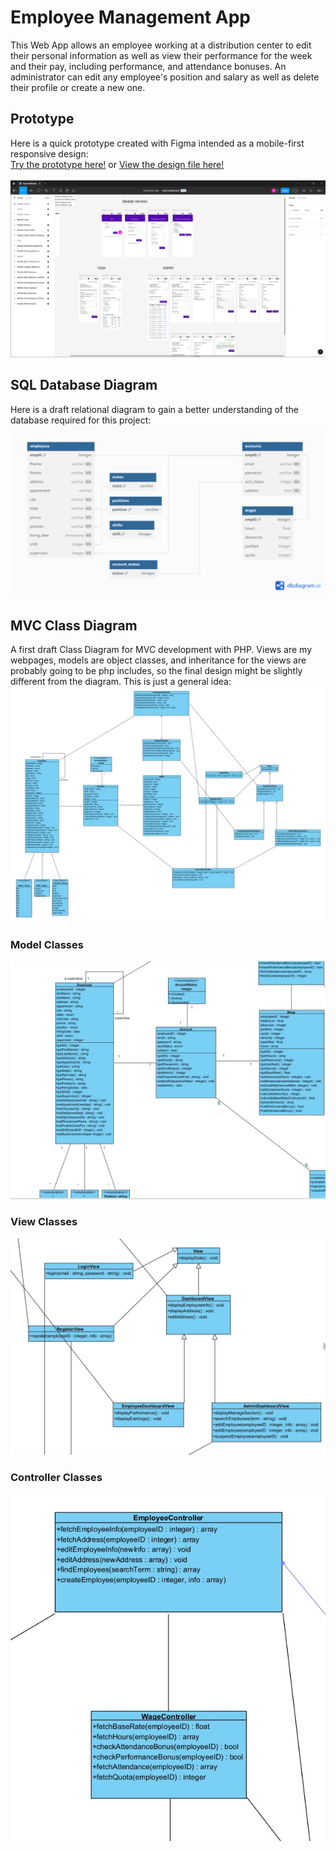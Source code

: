 # Employee Management App

This Web App allows an employee working at a distribution center to edit their personal information as well as view their performance for the week and their pay, including performance, and attendance bonuses. An administrator can edit any employee's position and salary as well as delete their profile or create a new one.

## Prototype

Here is a quick prototype created with Figma intended as a mobile-first responsive design:<br>
<a href='https://www.figma.com/proto/xyOPc04fT62nfdoE2BY4CR/App-Dashboard?node-id=0-1&t=jFOuYhtqTXEeHPR3-0'>Try the prototype here!</a> or 
<a href='https://www.figma.com/design/xyOPc04fT62nfdoE2BY4CR/App-Dashboard?node-id=0-1&t=jFOuYhtqTXEeHPR3-0'>View the design file here!<br><br>
<img src='images/prototype.jpg'></a><br>


## SQL Database Diagram

Here is a draft relational diagram to gain a better understanding of the database required for this project:<br>
<img src='images/empManagementDB.png'>

## MVC Class Diagram

A first draft Class Diagram for MVC development with PHP. Views are my webpages, models are object classes, and inheritance for the views are probably going to be php includes, so the final design might be slightly different from the diagram. This is just a general idea:<br>
<img src='images/classes.jpg'><br>
### Model Classes<br>
<img src='images/models.jpg'><br>
### View Classes<br>
<img src='images/views.jpg'><br>
### Controller Classes<br>
<img src='images/controllers.jpg'>
